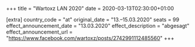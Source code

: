 +++
title = "Wartoxz LAN 2020"
date = 2020-03-13T02:30:00+01:00

[extra]
country_code = "at"
original_date = "13.–15.03.2020"
seats = 99
effect_announcement_date = "13.03.2020"
effect_description = "abgesagt"
effect_announcement_url = "https://www.facebook.com/wartoxz/posts/2742991112485560"
+++
